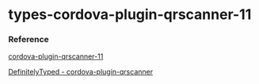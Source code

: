 # types-cordova-plugin-qrscanner-11

### Reference

[cordova-plugin-qrscanner-11](https://github.com/v1934/cordova-plugin-qrscanner-11)

[DefinitelyTyped - cordova-plugin-qrscanner](https://github.com/DefinitelyTyped/DefinitelyTyped/tree/master/types/cordova-plugin-qrscanner)
